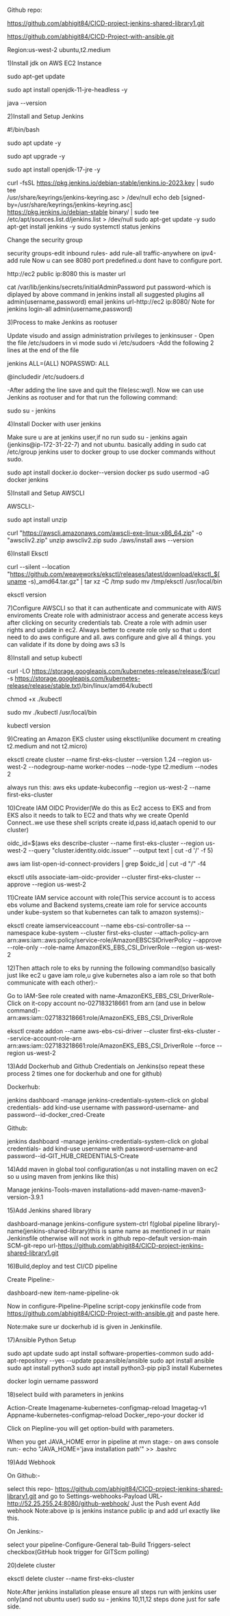 Github repo:

https://github.com/abhigit84/CICD-project-jenkins-shared-library1.git

https://github.com/abhigit84/CICD-Project-with-ansible.git

Region:us-west-2
ubuntu,t2.medium


1)Install jdk on AWS EC2 Instance 

sudo apt-get update

sudo apt install openjdk-11-jre-headless -y

java --version


2)Install and Setup Jenkins

#!/bin/bash

sudo apt update -y

sudo apt upgrade -y 

sudo apt install openjdk-17-jre -y

curl -fsSL https://pkg.jenkins.io/debian-stable/jenkins.io-2023.key | sudo tee \
  /usr/share/keyrings/jenkins-keyring.asc > /dev/null
echo deb [signed-by=/usr/share/keyrings/jenkins-keyring.asc] \
  https://pkg.jenkins.io/debian-stable binary/ | sudo tee \
  /etc/apt/sources.list.d/jenkins.list > /dev/null
sudo apt-get update -y 
sudo apt-get install jenkins -y
sudo systemctl status jenkins

Change the security group

security groups-edit inbound rules-
add rule-all traffic-anywhere on ipv4-add rule
Now u can see 8080 port predefined.u dont have to configure port.

http://ec2 public ip:8080
this is master url

 cat /var/lib/jenkins/secrets/initialAdminPassword
put password-which is diplayed by above command in jenkins
install all suggested plugins
all admin(username,password)
email
jenkins url-http://ec2 ip:8080/
Note for jenkins login-all admin(username,password)


3)Process to make Jenkins as rootuser

Update visudo and assign administration privileges to jenkinsuser - Open the file /etc/sudoers in vi mode 
sudo vi /etc/sudoers 
-Add the following 2 lines at the end of the file 

jenkins ALL=(ALL) NOPASSWD: ALL

@includedir /etc/sudoers.d

-After adding the line save and quit the file(esc:wq!).
Now we can use Jenkins as rootuser and for that run the following command:

sudo su - jenkins


4)Install Docker with user jenkins

Make sure u are at jenkins user,if no run sudo su - jenkins again (jenkins@ip-172-31-22-7) and not ubuntu.
basically adding in sudo cat /etc/group jenkins user to docker group to use docker commands without sudo.

sudo apt install docker.io
docker--version
docker ps
sudo usermod -aG docker jenkins

5)Install and Setup AWSCLI

AWSCLI:-

sudo apt install unzip

curl "https://awscli.amazonaws.com/awscli-exe-linux-x86_64.zip" -o "awscliv2.zip"
unzip awscliv2.zip
sudo ./aws/install
aws --version

6)Install Eksctl

curl --silent --location "https://github.com/weaveworks/eksctl/releases/latest/download/eksctl_$(uname -s)_amd64.tar.gz" | tar xz -C /tmp
sudo mv /tmp/eksctl /usr/local/bin

eksctl version

7)Configure AWSCLI so that it can authenticate and communicate with AWS enviroments
Create role with administraor access and generate access keys after clicking on security credentials tab.
Create a role with admin user rights and update in ec2.
Always better to create role only so that u dont need to do aws configure and all.
aws configure and give all 4 things.
you can validate if its done by doing aws s3 ls

8)Install and setup kubectl

curl -LO https://storage.googleapis.com/kubernetes-release/release/$(curl -s https://storage.googleapis.com/kubernetes-release/release/stable.txt)/bin/linux/amd64/kubectl

chmod +x ./kubectl

sudo mv ./kubectl /usr/local/bin 

kubectl version

9)Creating an Amazon EKS cluster using eksctl(unlike document m creating t2.medium and not t2.micro)

eksctl create cluster --name first-eks-cluster --version 1.24 --region us-west-2 --nodegroup-name worker-nodes --node-type t2.medium --nodes 2

always run this:
aws eks update-kubeconfig --region us-west-2 --name first-eks-cluster


10)Create IAM OIDC Provider(We do this as Ec2 access to EKS and from EKS also it needs to talk to EC2 and thats why we create OpenId Connect..we use these shell scripts create id,pass id,aatach openid to our cluster)

oidc_id=$(aws eks describe-cluster --name first-eks-cluster --region us-west-2 --query "cluster.identity.oidc.issuer" --output text | cut -d '/' -f 5)

aws iam list-open-id-connect-providers | grep $oidc_id | cut -d "/" -f4

eksctl utils associate-iam-oidc-provider --cluster first-eks-cluster --approve --region us-west-2


11)Create IAM service account with role(This service account is to access ebs volume and Backend systems,create iam role for service accounts under kube-system so that kubernetes can talk to amazon systems):-

eksctl create iamserviceaccount --name ebs-csi-controller-sa --namespace kube-system --cluster first-eks-cluster --attach-policy-arn arn:aws:iam::aws:policy/service-role/AmazonEBSCSIDriverPolicy --approve --role-only --role-name AmazonEKS_EBS_CSI_DriverRole --region us-west-2

12)Then attach role to eks by running the following command(so basically just like ec2 u gave iam role,u give kubernetes also a iam role so that both communicate with each other):-

Go to IAM-See role created with name-AmazonEKS_EBS_CSI_DriverRole-Click on it-copy account no-027183218661 from arn (and use in below command)-arn:aws:iam::027183218661:role/AmazonEKS_EBS_CSI_DriverRole


eksctl create addon --name aws-ebs-csi-driver --cluster first-eks-cluster --service-account-role-arn arn:aws:iam::027183218661:role/AmazonEKS_EBS_CSI_DriverRole --force --region us-west-2

13)Add Dockerhub and Github Credentials on Jenkins(so repeat these process 2 times one for dockerhub and one for github)

Dockerhub:

jenkins dashboard -manage jenkins-credentials-system-click on global credentials-
add kind-use username with password-username- and password--id-docker_cred-Create


Github:

jenkins dashboard -manage jenkins-credentials-system-click on global credentials-
add kind-use username with password-username-and password--id-GIT_HUB_CREDENTIALS-Create

14)Add maven in global tool configuration(as u not installing maven on ec2 so u using maven from jenkins like this)

Manage jenkins-Tools-maven installations-add maven-name-maven3-version-3.9.1

15)Add Jenkins shared library

dashboard-manage jenkins-configure system-ctrl f(global pipeline library)-
name(jenkins-shared-library)this is same name as mentioned in ur main Jenkinsfile otherwise will not work in github repo-default version-main
SCM-git-repo url-https://github.com/abhigit84/CICD-project-jenkins-shared-library1.git

16)Build,deploy and test CI/CD pipeline

Create Pipeline:-

dashboard-new item-name-pipeline-ok

Now in configure-Pipeline-Pipeline script-copy jenkinsfile code from https://github.com/abhigit84/CICD-Project-with-ansible.git
and paste here.

Note:make sure ur dockerhub id is given in Jenkinsfile.

17)Ansible Python Setup

sudo apt update 
sudo apt install software-properties-common 
sudo add-apt-repository --yes --update ppa:ansible/ansible
sudo apt install ansible
sudo apt install python3
sudo apt install python3-pip
pip3 install Kubernetes

docker login
uername
password


18)select build with parameters in jenkins

Action-Create
Imagename-kubernetes-configmap-reload
Imagetag-v1
Appname-kubernetes-configmap-reload
Docker_repo-your docker id

Click on Piepline-you will get option-build with parameters.


When you get JAVA_HOME error in pipeline at mvn stage:-
on aws console run:-
echo "JAVA_HOME='java installation path'" >> .bashrc


19)Add Webhook

On Github:-

select this repo-
https://github.com/abhigit84/CICD-project-jenkins-shared-library1.git
and go to Settings-webhooks-Payload URL-http://52.25.255.24:8080/github-webhook/
Just the Push event
Add webhook
Note:above ip is jenkins instance public ip and add url exactly like this.

On Jenkins:-

select your pipeline-Configure-General tab-Build Triggers-select checkbox(GitHub hook trigger for GITScm polling)

20)delete cluster

eksctl delete cluster --name first-eks-cluster


Note:After jenkins installation please ensure all steps run with jenkins user only(and not ubuntu user)
sudo su - jenkins
10,11,12 steps done just for safe side.
